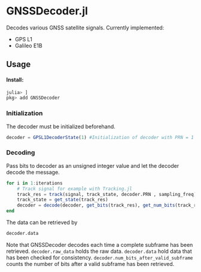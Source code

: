 # GNSSDecoder.jl

Decodes various GNSS satellite signals.
Currently implemented:
 * GPS L1
 * Galileo E1B

## Usage

#### Install: 
```julia
julia> ]
pkg> add GNSSDecoder
```

### Initialization
The decoder must be initialized beforehand.
```julia
decoder = GPSL1DecoderState(1) #Initialization of decoder with PRN = 1
```

### Decoding
Pass bits to decoder as an unsigned integer value and let the decoder decode the message.
```julia
for i in 1:iterations
    # Track signal for example with Tracking.jl
    track_res = track(signal, track_state, decoder.PRN , sampling_freq)
    track_state = get_state(track_res)
    decoder = decode(decoder, get_bits(track_res), get_num_bits(track_res))
end
```

The data can be retrieved by
```julia
decoder.data
```

Note that GNSSDecoder decodes each time a complete subframe has been retrieved.
`decoder.raw_data` holds the raw data. `decoder.data` hold data that has been checked for consistency.
`decoder.num_bits_after_valid_subframe` counts the number of bits after a valid subframe has been retrieved.

